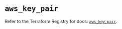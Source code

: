 # `aws_key_pair`

Refer to the Terraform Registry for docs: [`aws_key_pair`](https://registry.terraform.io/providers/hashicorp/aws/6.0.0/docs/resources/key_pair).
